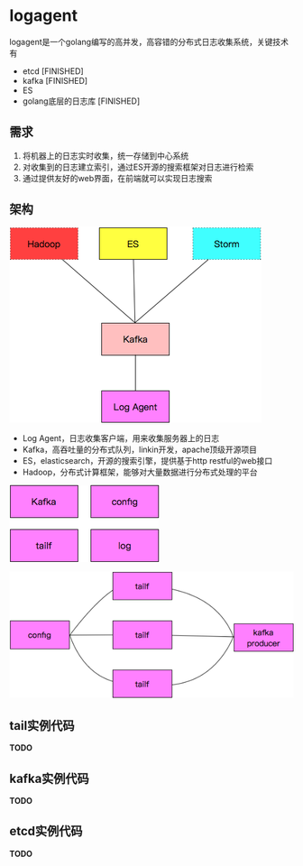logagent
===============

logagent是一个golang编写的高并发，高容错的分布式日志收集系统，关键技术有

- etcd [FINISHED]
- kafka [FINISHED]
- ES
- golang底层的日志库 [FINISHED]

需求
--------

1. 将机器上的日志实时收集，统一存储到中心系统
2. 对收集到的日志建立索引，通过ES开源的搜索框架对日志进行检索
3. 通过提供友好的web界面，在前端就可以实现日志搜索

架构
----------

![ "架构图"](./images/logagent_arch.png)


- Log Agent，日志收集客户端，用来收集服务器上的日志
- Kafka，高吞吐量的分布式队列，linkin开发，apache顶级开源项目
- ES，elasticsearch，开源的搜索引擎，提供基于http restful的web接口
- Hadoop，分布式计算框架，能够对大量数据进行分布式处理的平台


![ "软件架构图"](./images/logagent_design.png)

!["日志收集流程图"](./images/logagent.png )


tail实例代码
------------
**TODO**


kafka实例代码
------------
**TODO**


etcd实例代码
---------
**TODO**



